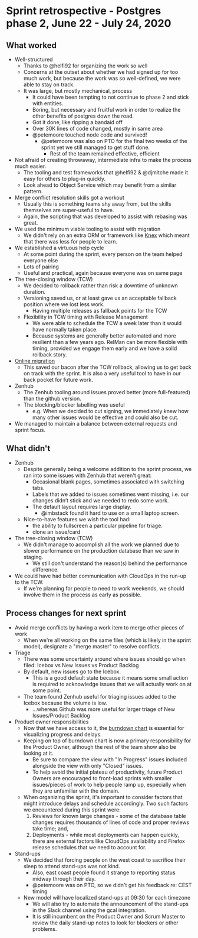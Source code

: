 # Sprint retrospective - Postgres phase 2, June 22 - July 24, 2020

## What worked
* Well-structured
  * Thanks to @helfi92 for organizing the work so well
  * Concerns at the outset about whether we had signed up for too much work, but because the work was so well-defined, we were able to stay on track.
  * It was large, but mostly mechanical, process
    * It could have been tempting to not continue to phase 2 and stick with entities.
    * Boring, but necessary and fruitful work in order to realize the other benefits of postgres down the road.
    * Got it done, like ripping a bandaid off
    * Over 30K lines of code changed, mostly in same area
    * @petemoore touched node code and survived!
      * @petemoore was also on PTO for the final two weeks of the sprint yet we still managed to get stuff done.
        * Rest of the team remained effective, efficient
* Not afraid of creating throwaway, intermediate infra to make the process much easier.
  * The tooling and test frameworks that @helfi92 & @djmitche made it easy for others to plug-in quickly.
  * Look ahead to Object Service which may benefit from a similar pattern.
* Merge conflict resolution skills got a workout
  * Usually this is something teams shy away from, but the skills themselves are super-useful to have.
  * Again, the scripting that was developed to assist with rebasing was great.
* We used the minimum viable tooling to assist with migration
  * We didn't rely on an extra ORM or framework like [Knex](http://knexjs.org/) which meant that there was less for people to learn.
* We established a virtuous help cycle
  * At some point during the sprint, every person on the team helped everyone else
  * Lots of pairing
  * Useful and practical, again because everyone was on same page
* The tree-closing window (TCW)
  * We decided to rollback rather than risk a downtime of unknown duration.
  * Versioning saved us, or at least gave us an acceptable fallback position where we lost less work.
    * Having multiple releases as fallback points for the TCW
  * Flexibility in TCW timing with Release Management
    * We were able to schedule the TCW a week later than it would have normally taken place.
    * Because systems are generally better automated and more resilient than a few years ago. RelMan can be more flexible with timing, provided we engage them early and we have a solid rollback story.
* [Online migration](https://github.com/taskcluster/taskcluster/issues/3235)
  * This saved our bacon after the TCW rollback, allowing us to get back on track with the sprint. It is also a very useful tool to have in our back pocket for future work.
* Zenhub
  * The Zenhub tooling around issues proved better (more full-featured) than the github version.
  * The blocking/blocker labelling was useful
    * e.g. When we decided to cut signing, we immediately knew how many other issues would be effective and could also be cut.
* We managed to maintain a balance between external requests and sprint focus.

## What didn't
* Zenhub
  * Despite generally being a welcome addition to the sprint process, we ran into some issues with Zenhub that weren't great:
    * Occasional blank pages, sometimes associated with switching tabs.
    * Labels that we added to issues sometimes went missing, i.e. our changes didn’t stick and we needed to redo some work.
    * The default layout requires large display.
      * @imbstack found it hard to use on a small laptop screen.
  * Nice-to-have features we wish the tool had:
    * the ability to fullscreen a particular pipeline for triage.
    * clone an issue/card
* The tree-closing window (TCW)
  * We didn't manage to accomplish all the work we planned due to slower performance on the production database than we saw in staging.
    * We still don't understand the reason(s) behind the performance difference.
* We could have had better communication with CloudOps in the run-up to the TCW.
  * If we're planning for people to need to work weekends, we should involve them in the process as early as possible.

## Process changes for next sprint
* Avoid merge conflicts by having a work item to merge other pieces of work
  * When we're all working on the same files (which is likely in the sprint model), designate a "merge master" to resolve conflicts.
* Triage
  * There was some uncertainty around where issues should go when filed: Icebox vs New Issues vs Product Backlog
  * By default, new issues go to the Icebox.
    * This is a good default state because it means some small action is required to acknowledge issues that we will actually work on at some point.
  * The team found Zenhub useful for triaging issues added to the Icebox because the volume is low.
    * ...whereas Github was more useful for larger triage of New Issues/Product Backlog
* Product owner responsibilities
  * Now that we have access to it, the [burndown chart](https://app.zenhub.com/workspaces/taskcluster-5ed15d37c2d9744af28567dc/reports/burndown?milestoneId=5499987) is essential for visualizing progress and delays.
  * Keeping on top of burndown chart is now a primary responsibility for the Product Owner, although the rest of the team show also be looking at it.
    * Be sure to compare the view with "In Progress" issues included alongside the view with only "Closed" issues.
    * To help avoid the initial plateau of productivity, future Product Owners are encouraged to front-load sprints with smaller issues/pieces of work to help people ramp up, especially when they are unfamiliar with the domain.
  * When organizing the sprint, it's important to consider factors that might introduce delays and schedule accordingly. Two such factors we encountered during this sprint were:
    1. Reviews for known large changes - some of the database table changes requires thousands of lines of code and proper reviews take time; and,
    2. Deployments - while most deployments can happen quickly, there are external factors like CloudOps availability and Firefox release schedules that we need to account for.
* Stand-ups
  * We decided that forcing people on the west coast to sacrifice their sleep to attend stand-ups was not kind.
    * Also, east coast people found it strange to reporting status midway through their day.
    * @petemoore was on PTO, so we didn't get his feedback re: CEST timing
  * New model will have localized stand-ups at 09:30 for each timezone
    * We will also try to automate the announcement of the stand-ups in the Slack channel using the gcal integration.
    * It is still incumbent on the Product Owner and Scrum Master to review the daily stand-up notes to look for blockers or other problems.
